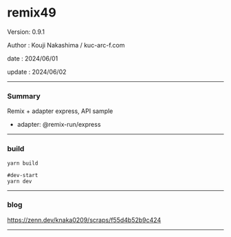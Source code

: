 # remix49

 Version: 0.9.1

 Author : Kouji Nakashima / kuc-arc-f.com

 date   : 2024/06/01 

 update : 2024/06/02 

***
### Summary

Remix + adapter express, API sample

* adapter: @remix-run/express

***
### build

```
yarn build

#dev-start
yarn dev
```
***
### blog

https://zenn.dev/knaka0209/scraps/f55d4b52b9c424

***
